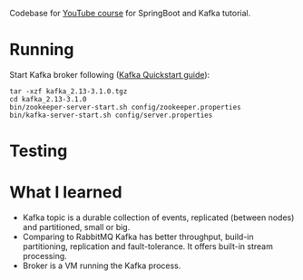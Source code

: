 Codebase for [YouTube course](https://youtu.be/SqVfCyfCJqw?si=yTkykDxiSQ4cPjM0) for SpringBoot and Kafka tutorial.

# Running

Start Kafka broker following ([Kafka Quickstart guide](https://kafka.apache.org/quickstart)):
```
tar -xzf kafka_2.13-3.1.0.tgz
cd kafka_2.13-3.1.0
bin/zookeeper-server-start.sh config/zookeeper.properties
bin/kafka-server-start.sh config/server.properties
```

# Testing

# What I learned
- Kafka topic is a durable collection of events, replicated (between nodes) and partitioned, small or big.
- Comparing to RabbitMQ Kafka has better throughput, build-in partitioning, replication and fault-tolerance. It offers built-in stream processing.
- Broker is a VM running the Kafka process.
